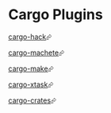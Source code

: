 # Cargo Plugins

[cargo-hack][cargo-hack]⮳

[cargo-machete][cargo-machete]⮳

[cargo-make][cargo-make]⮳

[cargo-xtask][cargo-xtask]⮳

[cargo-crates][cargo-crates]⮳

[cargo-crates]: https://github.com/ThePuzzlemaker/cargo-crates
[cargo-hack]: https://github.com/taiki-e/cargo-hack
[cargo-machete]: https://github.com/bnjbvr/cargo-machete
[cargo-make]: https://github.com/sagiegurari/cargo-make
[cargo-xtask]: https://github.com/matklad/cargo-xtask
